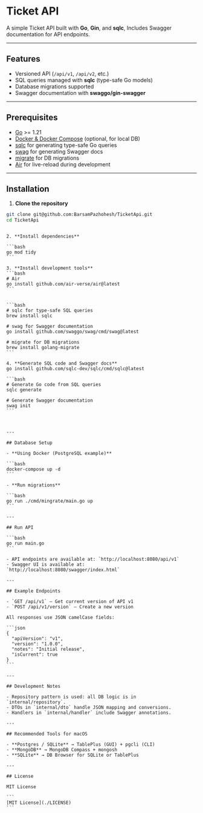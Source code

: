 # Ticket API

A simple Ticket API built with **Go**, **Gin**, and **sqlc**,
Includes Swagger documentation for API endpoints.

---

## Features

- Versioned API (`/api/v1`, `/api/v2`, etc.)
- SQL queries managed with **sqlc** (type-safe Go models)
- Database migrations supported
- Swagger documentation with **swaggo/gin-swagger**

---

## Prerequisites

- [Go](https://go.dev/doc/install) >= 1.21
- [Docker & Docker Compose](https://docs.docker.com/compose/install/) (optional, for local DB)
- [sqlc](https://sqlc.dev/) for generating type-safe Go queries
- [swag](https://github.com/swaggo/swag) for generating Swagger docs
- [migrate](https://github.com/golang-migrate/migrate) for DB migrations
- [Air](https://github.com/cosmtrek/air) for live-reload during development

---

## Installation

1. **Clone the repository**

```bash
git clone git@github.com:BarsamPazhohesh/TicketApi.git
cd TicketApi
```

````

2. **Install dependencies**

```bash
go mod tidy
```

3. **Install development tools**
```bash
# Air
go install github.com/air-verse/air@latest
```


```bash
# sqlc for type-safe SQL queries
brew install sqlc

# swag for Swagger documentation
go install github.com/swaggo/swag/cmd/swag@latest

# migrate for DB migrations
brew install golang-migrate
```

4. **Generate SQL code and Swagger docs**
go install github.com/sqlc-dev/sqlc/cmd/sqlc@latest

```bash
# Generate Go code from SQL queries
sqlc generate

# Generate Swagger documentation
swag init
```



---

## Database Setup

- **Using Docker (PostgreSQL example)**

```bash
docker-compose up -d
```

- **Run migrations**

```bash
go run ./cmd/mingrate/main.go up
```

---

## Run API

```bash
go run main.go
```

- API endpoints are available at: `http://localhost:8080/api/v1`
- Swagger UI is available at: `http://localhost:8080/swagger/index.html`

---

## Example Endpoints

- `GET /api/v1` – Get current version of API v1
- `POST /api/v1/version` – Create a new version

All responses use JSON camelCase fields:

```json
{
  "apiVersion": "v1",
  "version": "1.0.0",
  "notes": "Initial release",
  "isCurrent": true
}
```

---

## Development Notes

- Repository pattern is used: all DB logic is in `internal/repository`.
- DTOs in `internal/dto` handle JSON mapping and conversions.
- Handlers in `internal/handler` include Swagger annotations.

---

## Recommended Tools for macOS

- **Postgres / SQLite** → TablePlus (GUI) + pgcli (CLI)
- **MongoDB** → MongoDB Compass + mongosh
- **SQLite** → DB Browser for SQLite or TablePlus

---

## License

MIT License

```
[MIT License](./LICENSE)
```
````
